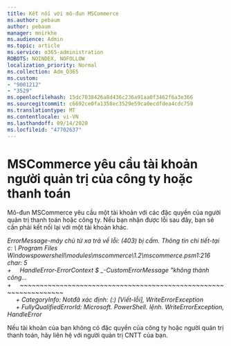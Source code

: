 ```yaml
---
title: Kết nối với mô-đun MSCommerce
ms.author: pebaum
author: pebaum
manager: mnirkhe
ms.audience: Admin
ms.topic: article
ms.service: o365-administration
ROBOTS: NOINDEX, NOFOLLOW
localization_priority: Normal
ms.collection: Adm_O365
ms.custom:
- "9001212"
- "3529"
ms.openlocfilehash: 15dc7038426a8d436c236a91aa0f3462f6a3e366
ms.sourcegitcommit: c6692ce0fa1358ec3529e59ca0ecdfdea4cdc759
ms.translationtype: MT
ms.contentlocale: vi-VN
ms.lasthandoff: 09/14/2020
ms.locfileid: "47702637"
---
```

# <a name="mscommerce-requires-a-company-or-billing-administrator-account"></a>MSCommerce yêu cầu tài khoản người quản trị của công ty hoặc thanh toán

Mô-đun MSCommerce yêu cầu một tài khoản với các đặc quyền của người quản trị thanh toán hoặc công ty. Nếu bạn nhận được lỗi sau đây, bạn sẽ cần phải kết nối lại với một tài khoản khác.

*ErrorMessage-máy chủ từ xa trả về lỗi: (403) bị cấm. Thông tin chi tiết-tại c: \ Program Files Windowspowershell\modules\mscommerce\1.2\mscommerce.psm1:216 char: 5*<br>
*+&nbsp;&nbsp;&nbsp;&nbsp;&nbsp;HandleError-ErrorContext $ _-CustomErrorMessage "không thành công...*<br>
\+&nbsp;&nbsp;&nbsp;&nbsp;&nbsp;~~~~~~~~~~~~~~~~~~~~~~~~~~~~~~~~~~~~~~~~~~~~~~~~~~~~~~~~~~~~~~~~~<br>
&nbsp;&nbsp;&nbsp;&nbsp;&nbsp;*+ CategoryInfo: Notđã xác định: (:) [Viết-lỗi], WriteErrorException*<br>
&nbsp;&nbsp;&nbsp;&nbsp;&nbsp;*+ FullyQualifiedErrorId: Microsoft. PowerShell. lệnh. WriteErrorException, HandleError*

Nếu tài khoản của bạn không có đặc quyền của công ty hoặc người quản trị thanh toán, hãy liên hệ với người quản trị CNTT của bạn.
